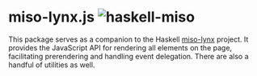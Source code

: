 # miso-lynx.js ![haskell-miso](https://img.shields.io/npm/v/haskell-miso)

This package serves as a companion to the Haskell
[miso-lynx](https://lynx.haskell-miso.org) project. It provides the JavaScript API for
rendering all elements on the page, facilitating prerendering and handling event
delegation. There are also a handful of utilities as well.
